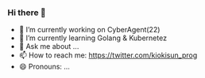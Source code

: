 ### Hi there 👋



- 🔭 I’m currently working on CyberAgent(22)
- 🌱 I’m currently learning Golang & Kubernetez
- 💬 Ask me about ...
- 📫 How to reach me: https://twitter.com/kiokisun_prog
- 😄 Pronouns: ...
